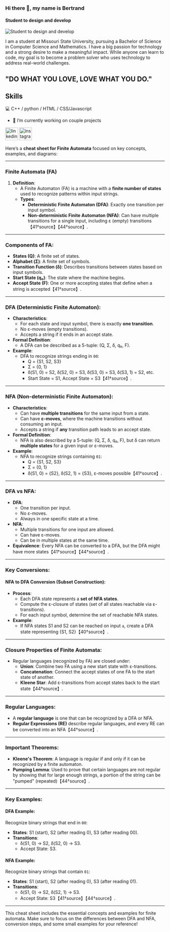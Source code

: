### Hi there 👋, my name is Bertrand
#### Student to design and develop
![Student to design and develop](https://media.licdn.com/dms/image/D4D16AQHMim12AgDmBQ/profile-displaybackgroundimage-shrink_350_1400/0/1687419373915?e=1721865600&v=beta&t=VQUDzHDkKE6e9FmDnJn80VRbrPTEYcia-ptnCMlQdcI)

I am a student at Missouri State University, pursuing a Bachelor of Science in Computer Science and Mathematics. I have a big passion for technology and a strong desire to make a meaningful impact. While anyone can learn to code, my goal is to become a problem solver who uses technology to address real-world challenges.
 ## "DO WHAT YOU LOVE, LOVE WHAT YOU DO."
## Skills
💻 C++ / python / HTML / CSS/Javascript

- 🔭 I’m currently working on  couple projects 


[<img src='https://cdn.jsdelivr.net/npm/simple-icons@3.0.1/icons/linkedin.svg' alt='linkedin' height='40'>](https://www.linkedin.com/in/bertrand-rusanganwa-433607276/)  [<img src='https://cdn.jsdelivr.net/npm/simple-icons@3.0.1/icons/instagram.svg' alt='instagram' height='40'>](https://www.instagram.com/bertrand_rusa/)  

Here’s a **cheat sheet for Finite Automata** focused on key concepts, examples, and diagrams:

---

### **Finite Automata (FA)**

1. **Definition**:
   - A Finite Automaton (FA) is a machine with a **finite number of states** used to recognize patterns within input strings.
   - **Types**:
     - **Deterministic Finite Automaton (DFA)**: Exactly one transition per input symbol.
     - **Non-deterministic Finite Automaton (NFA)**: Can have multiple transitions for a single input, including ε (empty) transitions【41†source】【44†source】.

---

### **Components of FA**:
- **States (Q)**: A finite set of states.
- **Alphabet (Σ)**: A finite set of symbols.
- **Transition Function (δ)**: Describes transitions between states based on input symbols.
- **Start State (q₀)**: The state where the machine begins.
- **Accept State (F)**: One or more accepting states that define when a string is accepted【41†source】.

---

### **DFA (Deterministic Finite Automaton)**:
- **Characteristics**:
  - For each state and input symbol, there is exactly **one transition**.
  - No ε-moves (empty transitions).
  - Accepts a string if it ends in an accept state.
- **Formal Definition**:
  - A DFA can be described as a 5-tuple: (Q, Σ, δ, q₀, F).
- **Example**:
  - DFA to recognize strings ending in `00`:
    - Q = {S1, S2, S3}
    - Σ = {0, 1}
    - δ(S1, 0) = S2, δ(S2, 0) = S3, δ(S3, 0) = S3, δ(S3, 1) = S2, etc.
    - Start State = S1, Accept State = S3【41†source】.

---

### **NFA (Non-deterministic Finite Automaton)**:
- **Characteristics**:
  - Can have **multiple transitions** for the same input from a state.
  - Can have **ε-moves**, where the machine transitions without consuming an input.
  - Accepts a string if **any** transition path leads to an accept state.
- **Formal Definition**:
  - NFA is also described by a 5-tuple: (Q, Σ, δ, q₀, F), but δ can return **multiple states** for a given input or ε-moves.
- **Example**:
  - NFA to recognize strings containing `01`:
    - Q = {S1, S2, S3}
    - Σ = {0, 1}
    - δ(S1, 0) = {S2}, δ(S2, 1) = {S3}, ε-moves possible【41†source】.

---

### **DFA vs NFA**:
- **DFA**:
  - One transition per input.
  - No ε-moves.
  - Always in one specific state at a time.
- **NFA**:
  - Multiple transitions for one input are allowed.
  - Can have ε-moves.
  - Can be in multiple states at the same time.
- **Equivalence**: Every NFA can be converted to a DFA, but the DFA might have more states【41†source】【44†source】.

---

### **Key Conversions**:

#### **NFA to DFA Conversion (Subset Construction)**:
- **Process**:
  - Each DFA state represents a **set of NFA states**.
  - Compute the ε-closure of states (set of all states reachable via ε-transitions).
  - For each input symbol, determine the set of reachable NFA states.
- **Example**:
  - If NFA states S1 and S2 can be reached on input `a`, create a DFA state representing {S1, S2}【40†source】.

---

### **Closure Properties of Finite Automata**:
- Regular languages (recognized by FA) are closed under:
  - **Union**: Combine two FA using a new start state with ε-transitions.
  - **Concatenation**: Connect the accept states of one FA to the start state of another.
  - **Kleene Star**: Add ε-transitions from accept states back to the start state【44†source】.

---

### **Regular Languages**:
- A **regular language** is one that can be recognized by a DFA or NFA.
- **Regular Expressions (RE)** describe regular languages, and every RE can be converted into an NFA【44†source】.

---

### **Important Theorems**:
- **Kleene's Theorem**: A language is regular if and only if it can be recognized by a finite automaton.
- **Pumping Lemma**: Used to prove that certain languages are not regular by showing that for large enough strings, a portion of the string can be "pumped" (repeated)【44†source】.

---

### **Key Examples**:

#### **DFA Example**:
Recognize binary strings that end in `00`:
- **States**: S1 (start), S2 (after reading 0), S3 (after reading 00).
- **Transitions**:
  - δ(S1, 0) → S2, δ(S2, 0) → S3.
  - Accept State: S3.

#### **NFA Example**:
Recognize binary strings that contain `01`:
- **States**: S1 (start), S2 (after reading 0), S3 (after reading 01).
- **Transitions**:
  - δ(S1, 0) → S2, δ(S2, 1) → S3.
  - Accept State: S3【41†source】【44†source】.

---

This cheat sheet includes the essential concepts and examples for finite automata. Make sure to focus on the differences between DFA and NFA, conversion steps, and some small examples for your reference!
